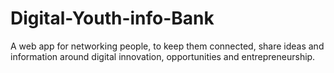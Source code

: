 # Digital-Youth-info-Bank
A web app for networking people, to keep them connected, share ideas and information around digital innovation, opportunities and entrepreneurship. 
